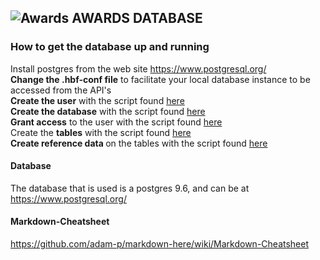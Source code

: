 ##  ![Awards](https://github.com/roachmanza/Awards/blob/master/Client_Website_CDN/content/img/redtrophy36x36.png "Awards") AWARDS DATABASE


### How to get the database up and running
Install postgres from the web site <a href="https://www.postgresql.org/">https://www.postgresql.org/</a><br/>
<b>Change the .hbf-conf file</b> to facilitate your local database instance to be accessed from the API's<br/>
<b>Create the user</b> with the script found <a href="https://github.com/roachmanza/Awards/blob/master/Database/PostGres/0_Create_User.sql">here</a><br/>
<b>Create the database</b> with the script found <a href="https://github.com/roachmanza/Awards/blob/master/Database/PostGres/1_Create_Database.sql">here</a><br/>
<b>Grant access</b> to the user with the script found <a href="https://github.com/roachmanza/Awards/blob/master/Database/PostGres/2_GrantAccess.sql">here</a><br/>
Create the <b>tables</b> with the script found <a href="https://github.com/roachmanza/Awards/blob/master/Database/PostGres/3_Create_Tables.sql">here</a><br/>
<b>Create reference data </b> on the tables with the script found <a href="https://github.com/roachmanza/Awards/blob/master/Database/PostGres/3_Create_Tables.sql">here</a><br/>

#### Database
The database that is used is a postgres 9.6, and can be at <a href="https://www.postgresql.org/">https://www.postgresql.org/</a>

#### Markdown-Cheatsheet
<a href="https://github.com/adam-p/markdown-here/wiki/Markdown-Cheatsheet">https://github.com/adam-p/markdown-here/wiki/Markdown-Cheatsheet</a>











